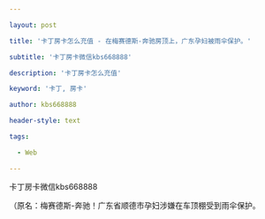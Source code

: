 ---
layout: post
title: '卡丁房卡怎么充值 - 在梅赛德斯-奔驰房顶上，广东孕妇被雨伞保护。'
subtitle: '卡丁房卡微信kbs668888'
description: '卡丁房卡怎么充值'
keyword: '卡丁, 房卡'
author: kbs668888
header-style: text
tags:
  - Web
---
卡丁房卡微信kbs668888

（原名：梅赛德斯-奔驰！广东省顺德市孕妇涉嫌在车顶棚受到雨伞保护。

